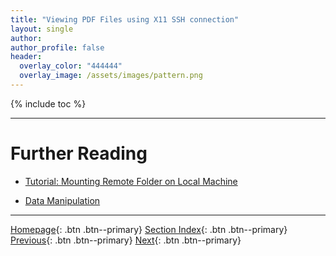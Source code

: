 ```yaml
---
title: "Viewing PDF Files using X11 SSH connection"
layout: single
author:
author_profile: false
header:
  overlay_color: "444444"
  overlay_image: /assets/images/pattern.png
---
```


{% include toc %}









___
# Further Reading
* [Tutorial: Mounting Remote Folder on Local Machine](01B-3-tutorial-mount-remote-folder)

* [Data Manipulation](02-data-manipulation)


___

[Homepage](../index.md){: .btn  .btn--primary}
[Section Index](00-DataParsing-LandingPage){: .btn  .btn--primary}
[Previous](01B-1-tutorial-view-text-files-unix){: .btn  .btn--primary}
[Next](01B-3-tutorial-mount-remote-folder){: .btn  .btn--primary}
